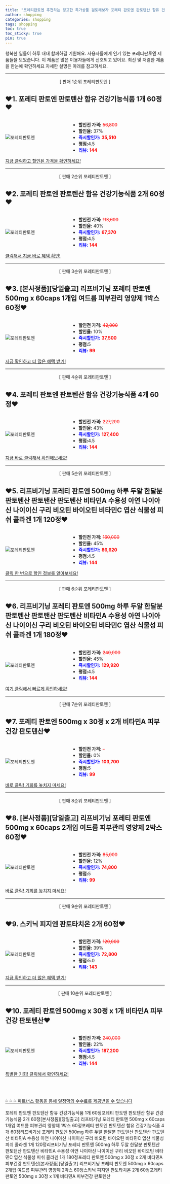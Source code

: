 ```yaml
---
title: "포레티판토엔 추천하는 정교한 특가상품 검토해보자 포레티 판토엔 판토텐산 함유 건강기능식품"
author: shopping
categories: shopping
tags: shopping
toc: true
toc_sticky: true
pin: true
---
```

행복한 일들이 하루 내내 함께하길 기원해요. 사용자들에게 인기 있는 포레티판토엔 제품들을 모았습니다. 이 제품은 많은 이용자들에게 선호되고 있어요. 최신 및 저렴한 제품을 한눈에 확인하세요 자세한 설명은 아래를 참고하세요.

---
<p class="toplist" style="margin: 0 auto; display: block; width: fit-content;">[ 판매 1순위 포레티판토엔 ]</p>

<h2><strong>❤️1. 포레티 판토엔 판토텐산 함유 건강기능식품 1개 60정❤️</strong></h2>

<div style="display: flex; align-items: center;">
    <div style="flex: 0.4;">
        <img src="https://thumbnail6.coupangcdn.com/thumbnails/remote/230x230ex/image/vendor_inventory/e3f5/a41f9d17389a6404b94e3ca727466ad9e85ff14736538c96672261ec41ff.jpg" alt="포레티판토엔" style="max-width: 100%;">
    </div>
    <div style="flex: 0.6; margin-left: 10px;">
        <ul>
            <li><strong>할인전 가격:</strong> <del style="color: red;">56,800</del></li>
            <li><strong>할인율:</strong> 37%</li>
            <li><span style='color:blue'><strong>즉시할인가:</strong></span> <span style='color:red'><strong>35,510</strong></span></li>
            <li><strong>평점:</strong>4.5</li>
            <li><span style='color:blue'><strong>리뷰:</strong></span> <span style='color:red'><strong>144</strong></span></li>
        </ul>
    </div>
</div>
<div class="center">
    <a href="https://selin100587.github.io?lptag=AF9450613&subid=githubio&pageKey=7746479153&traceid=V0-153&itemId=21725495464&vendorItemId=85862310196" class="myButton">
        지금 클릭하고 할인된 가격을 확인하세요!
    </a>
</div>


---
<p class="toplist" style="margin: 0 auto; display: block; width: fit-content;">[ 판매 2순위 포레티판토엔 ]</p>

<h2><strong>❤️2. 포레티 판토엔 판토텐산 함유 건강기능식품 2개 60정❤️</strong></h2>

<div style="display: flex; align-items: center;">
    <div style="flex: 0.4;">
        <img src="https://thumbnail8.coupangcdn.com/thumbnails/remote/230x230ex/image/vendor_inventory/9cfc/40877d9d8686c0e91709b25e7361ab3cadebc08e913b0b13723b9ec80369.jpg" alt="포레티판토엔" style="max-width: 100%;">
    </div>
    <div style="flex: 0.6; margin-left: 10px;">
        <ul>
            <li><strong>할인전 가격:</strong> <del style="color: red;">113,600</del></li>
            <li><strong>할인율:</strong> 40%</li>
            <li><span style='color:blue'><strong>즉시할인가:</strong></span> <span style='color:red'><strong>67,370</strong></span></li>
            <li><strong>평점:</strong>4.5</li>
            <li><span style='color:blue'><strong>리뷰:</strong></span> <span style='color:red'><strong>144</strong></span></li>
        </ul>
    </div>
</div>
<div class="center">
    <a href="https://selin100587.github.io?lptag=AF9450613&subid=githubio&pageKey=7746479153&traceid=V0-153&itemId=21523435677&vendorItemId=85862310189" class="myButton">
        클릭해서 지금 바로 혜택 확인!
    </a>
</div>


---
<p class="toplist" style="margin: 0 auto; display: block; width: fit-content;">[ 판매 3순위 포레티판토엔 ]</p>

<h2><strong>❤️3. [본사정품][당일출고] 리프비기닝 포레티 판토엔 500mg x 60caps 1개입 여드름 피부관리 영양제 1박스 60정❤️</strong></h2>

<div style="display: flex; align-items: center;">
    <div style="flex: 0.4;">
        <img src="https://thumbnail7.coupangcdn.com/thumbnails/remote/230x230ex/image/vendor_inventory/cde7/e2e17f72d02c58f2876efca5929f16f1feb77f9452dc27a1ff73e2950764.png" alt="포레티판토엔" style="max-width: 100%;">
    </div>
    <div style="flex: 0.6; margin-left: 10px;">
        <ul>
            <li><strong>할인전 가격:</strong> <del style="color: red;">42,000</del></li>
            <li><strong>할인율:</strong> 10%</li>
            <li><span style='color:blue'><strong>즉시할인가:</strong></span> <span style='color:red'><strong>37,500</strong></span></li>
            <li><strong>평점:</strong>5</li>
            <li><span style='color:blue'><strong>리뷰:</strong></span> <span style='color:red'><strong>99</strong></span></li>
        </ul>
    </div>
</div>
<div class="center">
    <a href="https://selin100587.github.io?lptag=AF9450613&subid=githubio&pageKey=8204159974&traceid=V0-153&itemId=23677374126&vendorItemId=88774707479" class="myButton">
        지금 확인하고 더 많은 혜택 받기!
    </a>
</div>


---
<p class="toplist" style="margin: 0 auto; display: block; width: fit-content;">[ 판매 4순위 포레티판토엔 ]</p>

<h2><strong>❤️4. 포레티 판토엔 판토텐산 함유 건강기능식품 4개 60정❤️</strong></h2>

<div style="display: flex; align-items: center;">
    <div style="flex: 0.4;">
        <img src="https://thumbnail6.coupangcdn.com/thumbnails/remote/230x230ex/image/vendor_inventory/a03d/b16041f0c76e230aef33a5b0fd433110fcf01c45de859d63d00ab0a281e1.jpg" alt="포레티판토엔" style="max-width: 100%;">
    </div>
    <div style="flex: 0.6; margin-left: 10px;">
        <ul>
            <li><strong>할인전 가격:</strong> <del style="color: red;">227,200</del></li>
            <li><strong>할인율:</strong> 43%</li>
            <li><span style='color:blue'><strong>즉시할인가:</strong></span> <span style='color:red'><strong>127,400</strong></span></li>
            <li><strong>평점:</strong>4.5</li>
            <li><span style='color:blue'><strong>리뷰:</strong></span> <span style='color:red'><strong>144</strong></span></li>
        </ul>
    </div>
</div>
<div class="center">
    <a href="https://selin100587.github.io?lptag=AF9450613&subid=githubio&pageKey=7746479153&traceid=V0-153&itemId=21520162120&vendorItemId=85862310204" class="myButton">
        지금 바로 클릭해서 확인해보세요!
    </a>
</div>


---
<p class="toplist" style="margin: 0 auto; display: block; width: fit-content;">[ 판매 5순위 포레티판토엔 ]</p>

<h2><strong>❤️5. 리프비기닝 포레티 판토엔 500mg 하루 두알 한달분 판토텐산 판토탠산 판도텐산 비타민A 수용성 아연 나이아신 나이이신 구리 비오틴 바이오틴 비타민C 엽산 식물성 피쉬 콜라겐 1개 120정❤️</strong></h2>

<div style="display: flex; align-items: center;">
    <div style="flex: 0.4;">
        <img src="https://thumbnail9.coupangcdn.com/thumbnails/remote/230x230ex/image/vendor_inventory/def6/428e257807c39281ee6df1f653562b828db3198aed117bfc1779568a5d9b.jpg" alt="포레티판토엔" style="max-width: 100%;">
    </div>
    <div style="flex: 0.6; margin-left: 10px;">
        <ul>
            <li><strong>할인전 가격:</strong> <del style="color: red;">160,000</del></li>
            <li><strong>할인율:</strong> 45%</li>
            <li><span style='color:blue'><strong>즉시할인가:</strong></span> <span style='color:red'><strong>86,620</strong></span></li>
            <li><strong>평점:</strong>4.5</li>
            <li><span style='color:blue'><strong>리뷰:</strong></span> <span style='color:red'><strong>144</strong></span></li>
        </ul>
    </div>
</div>
<div class="center">
    <a href="https://selin100587.github.io?lptag=AF9450613&subid=githubio&pageKey=7746479153&traceid=V0-153&itemId=22728048941&vendorItemId=89763407252" class="myButton">
        클릭 한 번으로 할인 정보를 알아보세요!
    </a>
</div>


---
<p class="toplist" style="margin: 0 auto; display: block; width: fit-content;">[ 판매 6순위 포레티판토엔 ]</p>

<h2><strong>❤️6. 리프비기닝 포레티 판토엔 500mg 하루 두알 한달분 판토텐산 판토탠산 판도텐산 비타민A 수용성 아연 나이아신 나이이신 구리 비오틴 바이오틴 비타민C 엽산 식물성 피쉬 콜라겐 1개 180정❤️</strong></h2>

<div style="display: flex; align-items: center;">
    <div style="flex: 0.4;">
        <img src="https://thumbnail8.coupangcdn.com/thumbnails/remote/230x230ex/image/vendor_inventory/7ece/9e5691fbf13b169586ca35d51c7633f9542a387a1df93dd6952dc98a9e22.jpg" alt="포레티판토엔" style="max-width: 100%;">
    </div>
    <div style="flex: 0.6; margin-left: 10px;">
        <ul>
            <li><strong>할인전 가격:</strong> <del style="color: red;">240,000</del></li>
            <li><strong>할인율:</strong> 45%</li>
            <li><span style='color:blue'><strong>즉시할인가:</strong></span> <span style='color:red'><strong>129,920</strong></span></li>
            <li><strong>평점:</strong>4.5</li>
            <li><span style='color:blue'><strong>리뷰:</strong></span> <span style='color:red'><strong>144</strong></span></li>
        </ul>
    </div>
</div>
<div class="center">
    <a href="https://selin100587.github.io?lptag=AF9450613&subid=githubio&pageKey=7746479153&traceid=V0-153&itemId=22728048943&vendorItemId=89763407266" class="myButton">
        여기 클릭해서 빠르게 확인하세요!
    </a>
</div>


---
<p class="toplist" style="margin: 0 auto; display: block; width: fit-content;">[ 판매 7순위 포레티판토엔 ]</p>

<h2><strong>❤️7. 포레티 판토엔 500mg x 30정 x 2개 비타민A 피부건강 판토텐산❤️</strong></h2>

<div style="display: flex; align-items: center;">
    <div style="flex: 0.4;">
        <img src="https://thumbnail6.coupangcdn.com/thumbnails/remote/230x230ex/image/vendor_inventory/b04f/69f5609e13088d1d22ccd102c9919b9af60dd36525bfa3174e08e81fbab1.jpg" alt="포레티판토엔" style="max-width: 100%;">
    </div>
    <div style="flex: 0.6; margin-left: 10px;">
        <ul>
            <li><strong>할인전 가격:</strong> <del style="color: red;">-</del></li>
            <li><strong>할인율:</strong> 0%</li>
            <li><span style='color:blue'><strong>즉시할인가:</strong></span> <span style='color:red'><strong>103,700</strong></span></li>
            <li><strong>평점:</strong>5</li>
            <li><span style='color:blue'><strong>리뷰:</strong></span> <span style='color:red'><strong>99</strong></span></li>
        </ul>
    </div>
</div>
<div class="center">
    <a href="https://selin100587.github.io?lptag=AF9450613&subid=githubio&pageKey=8204159974&traceid=V0-153&itemId=20854643021&vendorItemId=87922149037" class="myButton">
        바로 클릭! 기회를 놓치지 마세요!
    </a>
</div>


---
<p class="toplist" style="margin: 0 auto; display: block; width: fit-content;">[ 판매 8순위 포레티판토엔 ]</p>

<h2><strong>❤️8. [본사정품][당일출고] 리프비기닝 포레티 판토엔 500mg x 60caps 2개입 여드름 피부관리 영양제 2박스 60정❤️</strong></h2>

<div style="display: flex; align-items: center;">
    <div style="flex: 0.4;">
        <img src="https://thumbnail8.coupangcdn.com/thumbnails/remote/230x230ex/image/vendor_inventory/7d5f/2a35ac574d0f961faf532ee450c799f862cf94e5744de140f02f48734d65.png" alt="포레티판토엔" style="max-width: 100%;">
    </div>
    <div style="flex: 0.6; margin-left: 10px;">
        <ul>
            <li><strong>할인전 가격:</strong> <del style="color: red;">85,000</del></li>
            <li><strong>할인율:</strong> 12%</li>
            <li><span style='color:blue'><strong>즉시할인가:</strong></span> <span style='color:red'><strong>74,800</strong></span></li>
            <li><strong>평점:</strong>5</li>
            <li><span style='color:blue'><strong>리뷰:</strong></span> <span style='color:red'><strong>99</strong></span></li>
        </ul>
    </div>
</div>
<div class="center">
    <a href="https://selin100587.github.io?lptag=AF9450613&subid=githubio&pageKey=8204159974&traceid=V0-153&itemId=23271867857&vendorItemId=88774728964" class="myButton">
        바로 클릭! 기회를 놓치지 마세요!
    </a>
</div>


---
<p class="toplist" style="margin: 0 auto; display: block; width: fit-content;">[ 판매 9순위 포레티판토엔 ]</p>

<h2><strong>❤️9. 스키닉 피지엔 판토타치온 2개 60정❤️</strong></h2>

<div style="display: flex; align-items: center;">
    <div style="flex: 0.4;">
        <img src="https://thumbnail9.coupangcdn.com/thumbnails/remote/230x230ex/image/vendor_inventory/218e/804494554a50ece6901053b582a3699f743e58c00652abec72609a179b1d.jpg" alt="포레티판토엔" style="max-width: 100%;">
    </div>
    <div style="flex: 0.6; margin-left: 10px;">
        <ul>
            <li><strong>할인전 가격:</strong> <del style="color: red;">120,000</del></li>
            <li><strong>할인율:</strong> 39%</li>
            <li><span style='color:blue'><strong>즉시할인가:</strong></span> <span style='color:red'><strong>72,800</strong></span></li>
            <li><strong>평점:</strong>5.0</li>
            <li><span style='color:blue'><strong>리뷰:</strong></span> <span style='color:red'><strong>143</strong></span></li>
        </ul>
    </div>
</div>
<div class="center">
    <a href="https://selin100587.github.io?lptag=AF9450613&subid=githubio&pageKey=7751252526&traceid=V0-153&itemId=20879004730&vendorItemId=87946222454" class="myButton">
        지금 확인하고 더 많은 혜택 받기!
    </a>
</div>


---
<p class="toplist" style="margin: 0 auto; display: block; width: fit-content;">[ 판매 10순위 포레티판토엔 ]</p>

<h2><strong>❤️10. 포레티 판토엔 500mg x 30정 x 1개 비타민A 피부건강 판토텐산❤️</strong></h2>

<div style="display: flex; align-items: center;">
    <div style="flex: 0.4;">
        <img src="https://thumbnail9.coupangcdn.com/thumbnails/remote/230x230ex/image/vendor_inventory/2fe6/922e52d4e9442161460a9bde72ba8901013ba63bea5c55edf2b5bf9e778f.png" alt="포레티판토엔" style="max-width: 100%;">
    </div>
    <div style="flex: 0.6; margin-left: 10px;">
        <ul>
            <li><strong>할인전 가격:</strong> <del style="color: red;">240,000</del></li>
            <li><strong>할인율:</strong> 22%</li>
            <li><span style='color:blue'><strong>즉시할인가:</strong></span> <span style='color:red'><strong>187,200</strong></span></li>
            <li><strong>평점:</strong>4.5</li>
            <li><span style='color:blue'><strong>리뷰:</strong></span> <span style='color:red'><strong>144</strong></span></li>
        </ul>
    </div>
</div>
<div class="center">
    <a href="https://selin100587.github.io?lptag=AF9450613&subid=githubio&pageKey=7746479153&traceid=V0-153&itemId=23407967272&vendorItemId=90435110298" class="myButton">
        특별한 기회! 클릭해서 확인하세요!
    </a>
</div>

<br><br><br>[💦 💦 💦 파트너스 활동을 통해 일정액의 수수료를 제공받을 수 있습니다](https://link.coupang.com/a/bcpT2c)<br><br>포레티 판토엔 판토텐산 함유 건강기능식품 1개 60정포레티 판토엔 판토텐산 함유 건강기능식품 2개 60정[본사정품][당일출고] 리프비기닝 포레티 판토엔 500mg x 60caps 1개입 여드름 피부관리 영양제 1박스 60정포레티 판토엔 판토텐산 함유 건강기능식품 4개 60정리프비기닝 포레티 판토엔 500mg 하루 두알 한달분 판토텐산 판토탠산 판도텐산 비타민A 수용성 아연 나이아신 나이이신 구리 비오틴 바이오틴 비타민C 엽산 식물성 피쉬 콜라겐 1개 120정리프비기닝 포레티 판토엔 500mg 하루 두알 한달분 판토텐산 판토탠산 판도텐산 비타민A 수용성 아연 나이아신 나이이신 구리 비오틴 바이오틴 비타민C 엽산 식물성 피쉬 콜라겐 1개 180정포레티 판토엔 500mg x 30정 x 2개 비타민A 피부건강 판토텐산[본사정품][당일출고] 리프비기닝 포레티 판토엔 500mg x 60caps 2개입 여드름 피부관리 영양제 2박스 60정스키닉 피지엔 판토타치온 2개 60정포레티 판토엔 500mg x 30정 x 1개 비타민A 피부건강 판토텐산